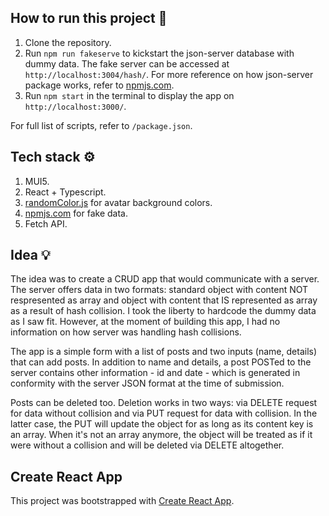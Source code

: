 ## How to run this project 🚀

1. Clone the repository.
2. Run `npm run fakeserve` to kickstart the json-server database with dummy data.
   The fake server can be accessed at `http://localhost:3004/hash/`. For more reference on how json-server package works, refer to [npmjs.com](https://www.npmjs.com/package/json-server).
3. Run `npm start` in the terminal to display the app on `http://localhost:3000/`.

For full list of scripts, refer to `/package.json`.

## Tech stack ⚙️

1. MUI5.
2. React + Typescript.
3. [randomColor.js](https://github.com/davidmerfield/randomColor) for avatar background colors.
4. [npmjs.com](https://www.npmjs.com/package/json-server) for fake data.
5. Fetch API.

## Idea 💡

The idea was to create a CRUD app that would communicate with a server.
The server offers data in two formats: standard object with content NOT respresented as array and object with content that IS represented as array as a result of hash collision. I took the liberty to hardcode the dummy data as I saw fit. However, at the moment of building this app, I had no information on how server was handling hash collisions.

The app is a simple form with a list of posts and two inputs (name, details) that can add posts.
In addition to name and details, a post POSTed to the server contains other information - id and date - which is generated in conformity with the server JSON format at the time of submission.

Posts can be deleted too. Deletion works in two ways: via DELETE request for data without collision and via PUT request for data with collision. In the latter case, the PUT will update the object for as long as its content key is an array. When it's not an array anymore, the object will be treated as if it were without a collision and will be deleted via DELETE altogether.

## Create React App

This project was bootstrapped with [Create React App](https://github.com/facebook/create-react-app).
